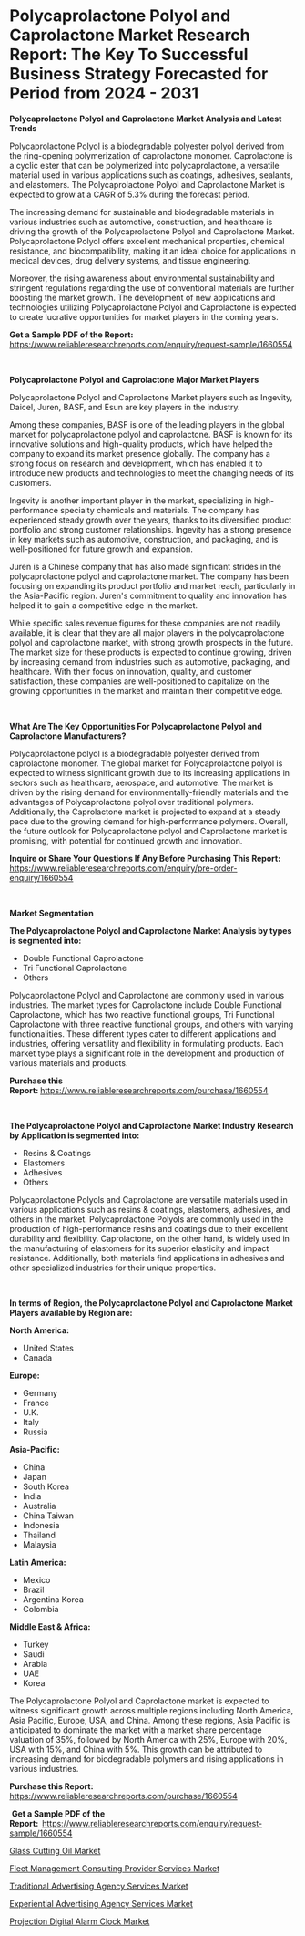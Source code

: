 <p><h1>Polycaprolactone Polyol and Caprolactone Market Research Report: The Key To Successful Business Strategy Forecasted for Period from 2024 - 2031</h1></p><p><strong>Polycaprolactone Polyol and Caprolactone Market Analysis and Latest Trends</strong></p>
<p><p>Polycaprolactone Polyol is a biodegradable polyester polyol derived from the ring-opening polymerization of caprolactone monomer. Caprolactone is a cyclic ester that can be polymerized into polycaprolactone, a versatile material used in various applications such as coatings, adhesives, sealants, and elastomers. The Polycaprolactone Polyol and Caprolactone Market is expected to grow at a CAGR of 5.3% during the forecast period.</p><p>The increasing demand for sustainable and biodegradable materials in various industries such as automotive, construction, and healthcare is driving the growth of the Polycaprolactone Polyol and Caprolactone Market. Polycaprolactone Polyol offers excellent mechanical properties, chemical resistance, and biocompatibility, making it an ideal choice for applications in medical devices, drug delivery systems, and tissue engineering.</p><p>Moreover, the rising awareness about environmental sustainability and stringent regulations regarding the use of conventional materials are further boosting the market growth. The development of new applications and technologies utilizing Polycaprolactone Polyol and Caprolactone is expected to create lucrative opportunities for market players in the coming years.</p></p>
<p><strong>Get a Sample PDF of the Report:&nbsp;</strong> <a href="https://www.reliableresearchreports.com/enquiry/request-sample/1660554">https://www.reliableresearchreports.com/enquiry/request-sample/1660554</a></p>
<p>&nbsp;</p>
<p><strong>Polycaprolactone Polyol and Caprolactone Major Market Players</strong></p>
<p><p>Polycaprolactone Polyol and Caprolactone Market players such as Ingevity, Daicel, Juren, BASF, and Esun are key players in the industry. </p><p>Among these companies, BASF is one of the leading players in the global market for polycaprolactone polyol and caprolactone. BASF is known for its innovative solutions and high-quality products, which have helped the company to expand its market presence globally. The company has a strong focus on research and development, which has enabled it to introduce new products and technologies to meet the changing needs of its customers. </p><p>Ingevity is another important player in the market, specializing in high-performance specialty chemicals and materials. The company has experienced steady growth over the years, thanks to its diversified product portfolio and strong customer relationships. Ingevity has a strong presence in key markets such as automotive, construction, and packaging, and is well-positioned for future growth and expansion.</p><p>Juren is a Chinese company that has also made significant strides in the polycaprolactone polyol and caprolactone market. The company has been focusing on expanding its product portfolio and market reach, particularly in the Asia-Pacific region. Juren's commitment to quality and innovation has helped it to gain a competitive edge in the market.</p><p>While specific sales revenue figures for these companies are not readily available, it is clear that they are all major players in the polycaprolactone polyol and caprolactone market, with strong growth prospects in the future. The market size for these products is expected to continue growing, driven by increasing demand from industries such as automotive, packaging, and healthcare. With their focus on innovation, quality, and customer satisfaction, these companies are well-positioned to capitalize on the growing opportunities in the market and maintain their competitive edge.</p></p>
<p>&nbsp;</p>
<p><strong>What Are The Key Opportunities For Polycaprolactone Polyol and Caprolactone Manufacturers?</strong></p>
<p><p>Polycaprolactone polyol is a biodegradable polyester derived from caprolactone monomer. The global market for Polycaprolactone polyol is expected to witness significant growth due to its increasing applications in sectors such as healthcare, aerospace, and automotive. The market is driven by the rising demand for environmentally-friendly materials and the advantages of Polycaprolactone polyol over traditional polymers. Additionally, the Caprolactone market is projected to expand at a steady pace due to the growing demand for high-performance polymers. Overall, the future outlook for Polycaprolactone polyol and Caprolactone market is promising, with potential for continued growth and innovation.</p></p>
<p><strong>Inquire or Share Your Questions If Any Before Purchasing This Report:</strong> <a href="https://www.reliableresearchreports.com/enquiry/pre-order-enquiry/1660554">https://www.reliableresearchreports.com/enquiry/pre-order-enquiry/1660554</a></p>
<p>&nbsp;</p>
<p><strong>Market Segmentation</strong></p>
<p><strong>The Polycaprolactone Polyol and Caprolactone Market Analysis by types is segmented into:</strong></p>
<p><ul><li>Double Functional Caprolactone</li><li>Tri Functional Caprolactone</li><li>Others</li></ul></p>
<p><p>Polycaprolactone Polyol and Caprolactone are commonly used in various industries. The market types for Caprolactone include Double Functional Caprolactone, which has two reactive functional groups, Tri Functional Caprolactone with three reactive functional groups, and others with varying functionalities. These different types cater to different applications and industries, offering versatility and flexibility in formulating products. Each market type plays a significant role in the development and production of various materials and products.</p></p>
<p><strong>Purchase this Report:&nbsp;</strong><a href="https://www.reliableresearchreports.com/purchase/1660554">https://www.reliableresearchreports.com/purchase/1660554</a></p>
<p>&nbsp;</p>
<p><strong>The Polycaprolactone Polyol and Caprolactone Market Industry Research by Application is segmented into:</strong></p>
<p><ul><li>Resins & Coatings</li><li>Elastomers</li><li>Adhesives</li><li>Others</li></ul></p>
<p><p>Polycaprolactone Polyols and Caprolactone are versatile materials used in various applications such as resins & coatings, elastomers, adhesives, and others in the market. Polycaprolactone Polyols are commonly used in the production of high-performance resins and coatings due to their excellent durability and flexibility. Caprolactone, on the other hand, is widely used in the manufacturing of elastomers for its superior elasticity and impact resistance. Additionally, both materials find applications in adhesives and other specialized industries for their unique properties.</p></p>
<p>&nbsp;</p>
<p><strong>In terms of Region, the Polycaprolactone Polyol and Caprolactone Market Players available by Region are:</strong></p>
<p>
    <p> <strong> North America: </strong>
        <ul>
            <li>United States</li>
            <li>Canada</li>
        </ul>
        </p> 
    <p> <strong> Europe: </strong>
        <ul>
            <li>Germany</li>
            <li>France</li>
            <li>U.K.</li>
            <li>Italy</li>
            <li>Russia</li>
        </ul>
        </p> 
    <p> <strong> Asia-Pacific: </strong>
        <ul>
            <li>China</li>
            <li>Japan</li>
            <li>South Korea</li>
            <li>India</li>
            <li>Australia</li>
            <li>China Taiwan</li>
            <li>Indonesia</li>
            <li>Thailand</li>
            <li>Malaysia</li>
        </ul>
        </p> 
    <p> <strong> Latin America: </strong>
        <ul>
            <li>Mexico</li>
            <li>Brazil</li>
            <li>Argentina Korea</li>
            <li>Colombia</li>
        </ul>
        </p> 
    <p> <strong> Middle East & Africa: </strong>
        <ul>
            <li>Turkey</li>
            <li>Saudi</li>
            <li>Arabia</li>
            <li>UAE</li>
            <li>Korea</li>
        </ul>
    </p>
    </p>
<p><p>The Polycaprolactone Polyol and Caprolactone market is expected to witness significant growth across multiple regions including North America, Asia Pacific, Europe, USA, and China. Among these regions, Asia Pacific is anticipated to dominate the market with a market share percentage valuation of 35%, followed by North America with 25%, Europe with 20%, USA with 15%, and China with 5%. This growth can be attributed to increasing demand for biodegradable polymers and rising applications in various industries.</p></p>
<p><strong>Purchase this Report: </strong><a href="https://www.reliableresearchreports.com/purchase/1660554">https://www.reliableresearchreports.com/purchase/1660554</a></p>
<p>&nbsp;<strong>Get a Sample PDF of the Report:&nbsp;&nbsp;</strong><a href="https://www.reliableresearchreports.com/enquiry/request-sample/1660554">https://www.reliableresearchreports.com/enquiry/request-sample/1660554</a></p>
<p><strong></strong></p>
<p><p><a href="https://view.publitas.com/reportprime-1/glass-cutting-oil-market-analysis-and-market-size-global-industry-overview-market-segmentation-and-forecast-2024-to-2031/">Glass Cutting Oil Market</a></p><p><a href="https://cautious-neon-760.notion.site/Fleet-Management-Consulting-Provider-Services-Market-Size-Market-Trends-and-Growth-Outlook-forecas-8b3b0675bea64cb2a75a125993677f5e">Fleet Management Consulting Provider Services Market</a></p><p><a href="https://gentle-editor-9db.notion.site/Traditional-Advertising-Agency-Services-Market-Size-and-Growth-Market-Segmentation-Regional-and-Co-b4ea2ae5ba4d42278e22226c0f44674d">Traditional Advertising Agency Services Market</a></p><p><a href="https://frill-swim-3cd.notion.site/Experiential-Advertising-Agency-Services-Market-Size-Evaluating-its-Market-Trends-Growth-and-Proj-38e1082c206240a8afedbb7abd743790">Experiential Advertising Agency Services Market</a></p><p><a href="https://view.publitas.com/reportprime-1/projection-digital-alarm-clock-market-dynamics-2024-2031-also-about-its-market-trends-projections-and-opportunities/">Projection Digital Alarm Clock Market</a></p></p>